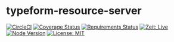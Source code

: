 # typeform-resource-server

[![CircleCI](https://circleci.com/gh/tripheo0412/typeform-resource-server/tree/master.svg?style=shield)](https://circleci.com/gh/tripheo0412/typeform-resource-server/tree/master)
[![Coverage Status](https://coveralls.io/repos/github/tripheo0412/typeform-resource-server/badge.svg?branch=master)](https://coveralls.io/github/tripheo0412/typeform-resource-server?branch=master)
[![Requirements Status](https://requires.io/github/tripheo0412/typeform-resource-server/requirements.svg?branch=master)](https://requires.io/github/tripheo0412/typeform-resource-server/requirements/?branch=master)
[![Zeit: Live](https://badgen.net/badge/Zeit/live/pink?icon=zeit)](https://typeform-resource-server.tripheo0412.now.sh/)
[![Node Version](https://badgen.net/badge/Node/10.16.10/purple?icon=npm)]()
[![License: MIT](https://img.shields.io/badge/License-MIT-blue.svg)](https://opensource.org/licenses/MIT)
